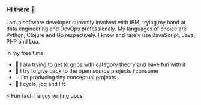 ### Hi there 👋

I am a software developer currently involved with IBM, trying my hand at data engineering and DevOps professionaly. My languages of choice are Python, Clojure and Go respectively. I know and rarely use JavaScript, Java, PHP and Lua.

In my free time:
- 🔭 I am trying to get to grips with category theory and have fun with it
- 🌱 I try to give back to the open source projects I consume
- ✨ I’m producing tiny conceptual projects
- 🚴 I cycle, jog and lift

⚡ Fun fact: I enjoy writing docs
